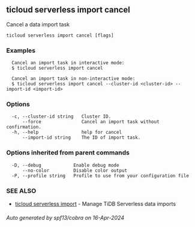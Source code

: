 ## ticloud serverless import cancel

Cancel a data import task

```
ticloud serverless import cancel [flags]
```

### Examples

```
  Cancel an import task in interactive mode:
  $ ticloud serverless import cancel

  Cancel an import task in non-interactive mode:
  $ ticloud serverless import cancel --cluster-id <cluster-id> --import-id <import-id>
```

### Options

```
  -c, --cluster-id string   Cluster ID.
      --force               Cancel an import task without confirmation.
  -h, --help                help for cancel
      --import-id string    The ID of import task.
```

### Options inherited from parent commands

```
  -D, --debug            Enable debug mode
      --no-color         Disable color output
  -P, --profile string   Profile to use from your configuration file
```

### SEE ALSO

* [ticloud serverless import](ticloud_serverless_import.md)	 - Manage TiDB Serverless data imports

###### Auto generated by spf13/cobra on 16-Apr-2024
